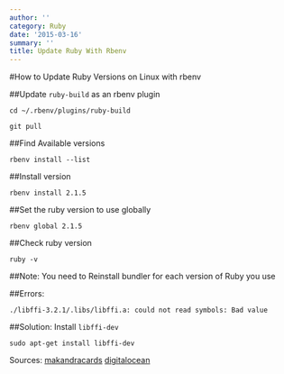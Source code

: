 ```yaml
---
author: ''
category: Ruby
date: '2015-03-16'
summary: ''
title: Update Ruby With Rbenv
---
```

#How to Update Ruby Versions on Linux with rbenv

##Update `ruby-build` as an rbenv plugin

`cd ~/.rbenv/plugins/ruby-build`

`git pull`

##Find Available versions

`rbenv install --list`

##Install version

`rbenv install 2.1.5`

##Set the ruby version to use globally

`rbenv global 2.1.5`

##Check ruby version

`ruby -v`

##Note: You need to Reinstall bundler for each version of Ruby you use

##Errors:

```
./libffi-3.2.1/.libs/libffi.a: could not read symbols: Bad value
```

##Solution: Install `libffi-dev`

```
sudo apt-get install libffi-dev
```

Sources: [makandracards](http://makandracards.com/makandra/25477-rbenv-how-to-update-list-of-available-ruby-versions-on-linux)
[digitalocean](https://www.digitalocean.com/community/tutorials/how-to-install-ruby-on-rails-with-rbenv-on-debian-7-wheezy)
